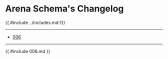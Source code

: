 # Arena Schema's Changelog

{{ #include ../includes.md:1}}

-----------------------------------
- [006](#006)

-----------------------------------
{{ #include 006.md }}
